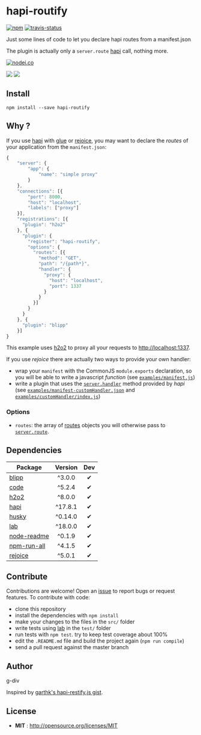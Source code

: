 # hapi-routify

[![npm](https://img.shields.io/npm/v/hapi-routify.svg)](http://npmjs.org/package/hapi-routify) [![travis-status](https://img.shields.io/travis/g-div/hapi-routify.svg)](https://travis-ci.org/g-div/hapi-routify)

Just some lines of code to let you declare hapi routes from a manifest.json

The plugin is actually only a ```server.route``` [hapi](http://hapijs.com) call, nothing more.

[![nodei.co](https://nodei.co/npm/hapi-routify.png?downloads=true&downloadRank=true&stars=true)](http://npmjs.org/package/hapi-routify)

[![](https://david-dm.org/g-div/hapi-routify/status.svg)](https://david-dm.org/g-div/hapi-routify)
[![](https://david-dm.org/g-div/hapi-routify/dev-status.svg)](https://david-dm.org/g-div/hapi-routify)

## Install

```
npm install --save hapi-routify
```

## Why ?

If you use [hapi](http://hapijs.com) with [glue](https://github.com/hapijs/glue) or [rejoice](https://github.com/hapijs/rejoice), you may want to declare the *routes* of your application from the ```manifest.json```:

```javascript
{
    "server": {
        "app": {
            "name": "simple proxy"
        }
    },
    "connections": [{
        "port": 8000,
        "host": "localhost",
        "labels": ["proxy"]
    }],
    "registrations": [{
      "plugin": "h2o2"
    }, {
      "plugin": {
        "register": "hapi-routify",
        "options": {
          "routes": [{
            "method": "GET",
            "path": "/{path*}",
            "handler": {
              "proxy": {
                "host": "localhost",
                "port": 1337
              }
            }
          }]
        }
      }
    }, {
      "plugin": "blipp"
    }]
}

```
This example uses [h2o2](https://github.com/hapijs/h2o2) to proxy all your requests to [http://localhost:1337](http://localhost:1337).

If you use *rejoice* there are actually two ways to provide your own handler:
- wrap your ```manifest``` with the CommonJS ```module.exports``` declaration, so you will be able to write a javascript *function* (see [```examples/manifest.js```](https://github.com/g-div/hapi-routify/tree/master/examples/manifest.js))
- write a plugin that uses the [```server.handler```](http://hapijs.com/api#serverhandlername-method) method provided by *hapi* (see [```examples/manifest-customHandler.json```](https://github.com/g-div/hapi-routify/tree/master/examples/manifest-customHandler.json) and [```examples/customHandler/index.js```](https://github.com/g-div/hapi-routify/tree/master/examples/customHandler/index.js))

### Options

- `routes`: the array of [routes](http://hapijs.com/api#route-configuration) objects you will otherwise pass to [```server.route```](http://hapijs.com/api#serverrouteoptions).

## Dependencies

Package | Version | Dev
--- |:---:|:---:
[blipp](https://www.npmjs.com/package/blipp) | ^3.0.0 | ✔
[code](https://www.npmjs.com/package/code) | ^5.2.4 | ✔
[h2o2](https://www.npmjs.com/package/h2o2) | ^8.0.0 | ✔
[hapi](https://www.npmjs.com/package/hapi) | ^17.8.1 | ✔
[husky](https://www.npmjs.com/package/husky) | ^0.14.0 | ✔
[lab](https://www.npmjs.com/package/lab) | ^18.0.0 | ✔
[node-readme](https://www.npmjs.com/package/node-readme) | ^0.1.9 | ✔
[npm-run-all](https://www.npmjs.com/package/npm-run-all) | ^4.1.5 | ✔
[rejoice](https://www.npmjs.com/package/rejoice) | ^5.0.1 | ✔


## Contribute

Contributions are welcome!
Open an [issue](https://github.com/g-div/hapi-routify/issues) to report bugs or request features.
To contribute with code:
- clone this repository
- install the dependencies with ```npm install```
- make your changes to the files in the ```src/``` folder
- write tests using [lab](https://github.com/hapijs/lab) in the ```test/``` folder
- run tests with ```npm test```. try to keep test coverage about 100%
- edit the ```.README.md``` file and build the project again (```npm run compile```)
- send a pull request against the master branch


## Author

g-div

Inspired by [garthk's hapi-restify.js gist](https://gist.github.com/garthk/8533351).

## License

 - **MIT** : http://opensource.org/licenses/MIT
